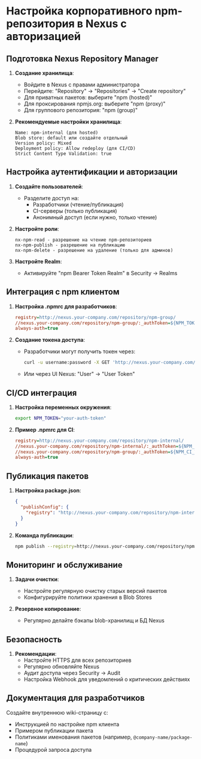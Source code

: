 # Настройка корпоративного npm-репозитория в Nexus с авторизацией

## Подготовка Nexus Repository Manager

1. **Создание хранилища**:
   - Войдите в Nexus с правами администратора
   - Перейдите: "Repository" → "Repositories" → "Create repository"
   - Для приватных пакетов: выберите "npm (hosted)"
   - Для проксирования npmjs.org: выберите "npm (proxy)"
   - Для группового репозитория: "npm (group)"

2. **Рекомендуемые настройки хранилища**:
   ```
   Name: npm-internal (для hosted)
   Blob store: default или создайте отдельный
   Version policy: Mixed
   Deployment policy: Allow redeploy (для CI/CD)
   Strict Content Type Validation: true
   ```

## Настройка аутентификации и авторизации

1. **Создайте пользователей**:
   - Разделите доступ на:
     - Разработчики (чтение/публикация)
     - CI-серверы (только публикация)
     - Анонимный доступ (если нужно, только чтение)

2. **Настройте роли**:
   ```
   nx-npm-read - разрешение на чтение npm-репозиториев
   nx-npm-publish - разрешение на публикацию
   nx-npm-delete - разрешение на удаление (только для админов)
   ```

3. **Настройте Realm**:
   - Активируйте "npm Bearer Token Realm" в Security → Realms

## Интеграция с npm клиентом

1. **Настройка .npmrc для разработчиков**:
   ```ini
   registry=http://nexus.your-company.com/repository/npm-group/
   //nexus.your-company.com/repository/npm-group/:_authToken=${NPM_TOKEN}
   always-auth=true
   ```

2. **Создание токена доступа**:
   - Разработчики могут получить токен через:
     ```bash
     curl -u username:password -X GET 'http://nexus.your-company.com/service/rest/v1/security/user-tokens'
     ```
   - Или через UI Nexus: "User" → "User Token"

## CI/CD интеграция

1. **Настройка переменных окружения**:
   ```bash
   export NPM_TOKEN="your-auth-token"
   ```

2. **Пример .npmrc для CI**:
   ```ini
   registry=http://nexus.your-company.com/repository/npm-internal/
   //nexus.your-company.com/repository/npm-internal/:_authToken=${NPM_CI_TOKEN}
   //nexus.your-company.com/repository/npm-group/:_authToken=${NPM_CI_TOKEN}
   always-auth=true
   ```

## Публикация пакетов

1. **Настройка package.json**:
   ```json
   {
     "publishConfig": {
       "registry": "http://nexus.your-company.com/repository/npm-internal/"
     }
   }
   ```

2. **Команда публикации**:
   ```bash
   npm publish --registry=http://nexus.your-company.com/repository/npm-internal/
   ```

## Мониторинг и обслуживание

1. **Задачи очистки**:
   - Настройте регулярную очистку старых версий пакетов
   - Конфигурируйте политики хранения в Blob Stores

2. **Резервное копирование**:
   - Регулярно делайте бэкапы blob-хранилищ и БД Nexus

## Безопасность

1. **Рекомендации**:
   - Настройте HTTPS для всех репозиториев
   - Регулярно обновляйте Nexus
   - Аудит доступа через Security → Audit
   - Настройка Webhook для уведомлений о критических действиях

## Документация для разработчиков

Создайте внутреннюю wiki-страницу с:
- Инструкцией по настройке npm клиента
- Примером публикации пакета
- Политиками именования пакетов (например, `@company-name/package-name`)
- Процедурой запроса доступа